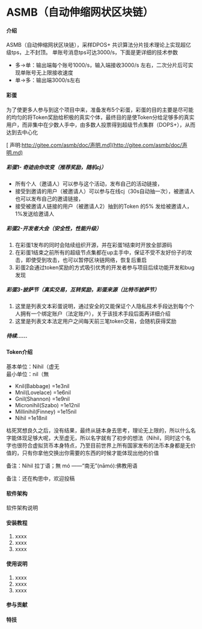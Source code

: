 # ASMB（自动伸缩网状区块链）

#### 介绍
ASMB（自动伸缩网状区块链），采样DPOS+ 共识算法分片技术理论上实现超亿级tps，上不封顶。
单账号消息tps可达3000/s，下面是更详细的技术参数
- 多->单：输出端每个账号1000/s，输入端接收3000/s 左右，二次分片后可实现单账号无上限接收速度
- 单->多：输出端3000/s左右


#### 彩蛋
为了使更多人参与到这个项目中来，准备发布5个彩蛋，彩蛋的目的主要是尽可能的均匀的将Token奖励给积极的真实个体，最终目的是使Token分给足够多的真实用户，而非集中在少数人手中，由多数人投票得到超级节点集群（DOPS+），从而达到去中心化

[ 声明:http://gitee.com/asmb/doc/声明.md](http://gitee.com/asmb/doc/声明.md)

##### 彩蛋1- 奇迹由你改变（推荐奖励，随机cj）

- 所有个人（邀请人）可以参与这个活动，发布自己的活动链接，
- 接受到邀请的用户（被邀请人）可以参与在线cj（30s自动抽一次），被邀请人也可以发布自己的邀请链接，
- 接受被邀请人链接的用户（被邀请人2）抽到的Token 的5% 发给被邀请人，1%发送给邀请人


##### 彩蛋2-开发者大会（安全性，性能升级）

1. 在彩蛋1发布的同时会陆续组织开源，并在彩蛋1结束时开放全部源码
1. 在彩蛋1结束之前所有的超级节点集都在up主手中，保证不受不友好份子的攻击，即使受到攻击，也可以暂停区块链网络，恢复后重启
1. 彩蛋2会通过token奖励的方式吸引优秀的开发者参与项目后续功能开发和bug发现


##### 彩蛋3-披萨节（真实交易，互转奖励，彩蛋来源（比特币披萨节）

1. 这里是列表文本彩蛋说明，通过安全的又能保证个人隐私技术手段达到每个个人拥有一个绑定账户（法定账户），关于该技术手段后面再详细介绍
1. 这里是列表文本法定用户之间每天前三笔token交易，会随机获得奖励

##### 待续......

#### Token介绍
基本单位：Nihil（虚无   
最小单位：nil（無
-  Knil(Babbage) =1e3nil
-  Mnil(Lovelace) =1e6nil
-  Gnil(Shannon) =1e9nil
-  Micronihil(Szabo) =1e12nil
-  Millinihil(Finney) =1e15nil
-  Nihil =1e18nil


枯死冥想良久之后，没有结果，最终从链本身去思考，理论无上限的，所以什么名字能体现足够大呢，大至虚无，所以名字就有了初步的想法（Nihil，同时这个名字也很符合虚拟货币本身特点，乃至目前世界上所有国家发布的法币本身都是无价值的，只有你拿他交换出你需要的东西的时候才能体现出他的价值

备注：Nihil  拉丁语；無 mó ——“南无”(nāmó):佛教用语

备注：还在构思中，欢迎投稿

#### 软件架构
软件架构说明


#### 安装教程

1.  xxxx
2.  xxxx
3.  xxxx

#### 使用说明

1.  xxxx
2.  xxxx
3.  xxxx

#### 参与贡献



#### 特技

